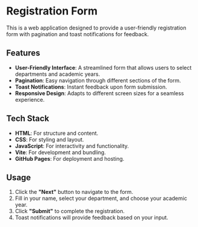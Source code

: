 

# Registration Form

This is a web application designed to provide a user-friendly registration form with pagination and toast notifications for feedback.

## Features

- **User-Friendly Interface**: A streamlined form that allows users to select departments and academic years.
- **Pagination**: Easy navigation through different sections of the form.
- **Toast Notifications**: Instant feedback upon form submission.
- **Responsive Design**: Adapts to different screen sizes for a seamless experience.

## Tech Stack

- **HTML**: For structure and content.
- **CSS**: For styling and layout.
- **JavaScript**: For interactivity and functionality.
- **Vite**: For development and bundling.
- **GitHub Pages**: For deployment and hosting.

## Usage

1. Click the **"Next"** button to navigate to the form.
2. Fill in your name, select your department, and choose your academic year.
3. Click **"Submit"** to complete the registration.
4. Toast notifications will provide feedback based on your input.


